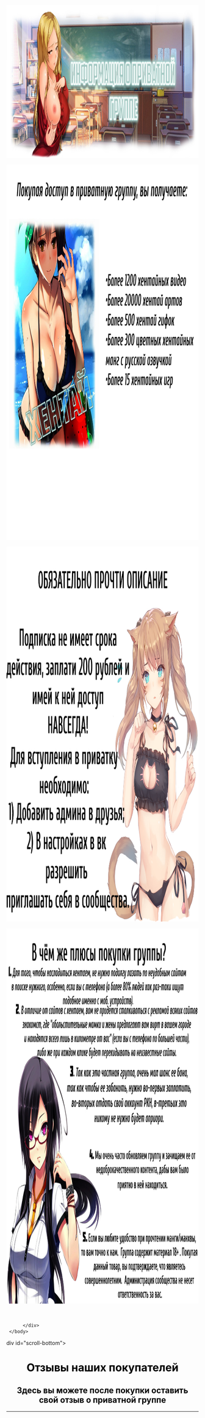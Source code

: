 <!DOCTYPE html>
<html>
<head>
<meta charset="utf-8">
</head>
<body>
<p><img src="1-4.jpg" width="1280" height="400"></p>
<p><img src="1-1.jpg" width="1280" height="980"></p>
<p><img src="1-2.jpg" width="1280" height="980"></p>
<p><img src="1-3.jpg" width="1280" height="980"></p>

<html>
     <head>
          <meta charset="utf-8">
          <link rel="stylesheet" type="text/css" href="style.css" />
          <title>Слай-шоу HTML CSS</title>
     </head>
   
</div>
     <body>
          <div class="wrapper">
               <img src="">
               <img src="">
               <img src="">
            
          </div>
     </body>
</html>
div id="scroll-bottom"></div>

<p id="back-top">
  <a href="#top"><span></span></a>
</p>
</body>
</html>

<html>
<head>
<title>Заголовки HTML</title>
</head>
<body>
<h1 align="center" style="color: Black">Отзывы наших покупателей</h1>
<h2 align="center" style="color: Black">Здесь вы можете после покупки оставить свой отзыв о приватной группе</h2>
<hr>
</body>
</html>





